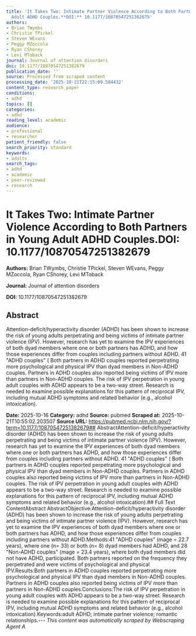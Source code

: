 ```yaml
---
title: 'It Takes Two: Intimate Partner Violence According to Both Partners in Young
  Adult ADHD Couples.**DOI:** 10.1177/10870547251382679'
authors:
- Brian TWymbs
- Christie TPickel
- Steven WEvans
- Peggy MZoccola
- Ryan CShorey
- Levi MToback
journal: Journal of attention disorders
doi: 10.1177/10870547251382679
publication_date: ''
source: Processed from scraped content
processing_date: '2025-10-21T22:15:09.584432'
content_type: research_paper
conditions:
- adhd
topics: []
categories:
- adhd
reading_level: academic
audience:
- professional
- researcher
patient_friendly: false
search_priority: standard
keywords:
- adults
search_tags:
- adhd
- academic
- peer-reviewed
- research
---
```


# It Takes Two: Intimate Partner Violence According to Both Partners in Young Adult ADHD Couples.**DOI:** 10.1177/10870547251382679

**Authors:** Brian TWymbs, Christie TPickel, Steven WEvans, Peggy MZoccola, Ryan CShorey, Levi MToback

**Journal:** Journal of attention disorders

**DOI:** 10.1177/10870547251382679

## Abstract

Attention-deficit/hyperactivity disorder (ADHD) has been shown to increase the risk of young adults perpetrating and being victims of intimate partner violence (IPV). However, research has yet to examine the IPV experiences of both dyad members where one or both partners has ADHD, and how those experiences differ from couples including partners without ADHD.
41 "ADHD couples" (
Both partners in ADHD couples reported perpetrating more psychological and physical IPV than dyad members in Non-ADHD couples. Partners in ADHD couples also reported being victims of IPV more than partners in Non-ADHD couples.
The risk of IPV perpetration in young adult couples with ADHD appears to be a two-way street. Research is needed to examine possible explanations for this pattern of reciprocal IPV, including mutual ADHD symptoms and related behavior (e.g., alcohol intoxication).

**Date:** 2025-10-16
**Category:** adhd
**Source:** pubmed
**Scraped at:** 2025-10-21T10:55:02.203507
**Source URL:** https://pubmed.ncbi.nlm.nih.gov/?term=10.1177/10870547251382679## AbstractAttention-deficit/hyperactivity disorder (ADHD) has been shown to increase the risk of young adults perpetrating and being victims of intimate partner violence (IPV). However, research has yet to examine the IPV experiences of both dyad members where one or both partners has ADHD, and how those experiences differ from couples including partners without ADHD.
41 "ADHD couples" (
Both partners in ADHD couples reported perpetrating more psychological and physical IPV than dyad members in Non-ADHD couples. Partners in ADHD couples also reported being victims of IPV more than partners in Non-ADHD couples.
The risk of IPV perpetration in young adult couples with ADHD appears to be a two-way street. Research is needed to examine possible explanations for this pattern of reciprocal IPV, including mutual ADHD symptoms and related behavior (e.g., alcohol intoxication).## Full Text ContentAbstract AbstractObjective:Attention-deficit/hyperactivity disorder (ADHD) has been shown to increase the risk of young adults perpetrating and being victims of intimate partner violence (IPV). However, research has yet to examine the IPV experiences of both dyad members where one or both partners has ADHD, and how those experiences differ from couples including partners without ADHD.Methods:41 "ADHD couples" (mage = 22.7 years), where one (n= 33) or both (n= 8) dyad members had ADHD, and 28 "Non-ADHD couples" (mage = 23.4 years), where both dyad members did not have ADHD, participated. Both partners reported on the frequency they perpetrated and were victims of psychological and physical IPV.Results:Both partners in ADHD couples reported perpetrating more psychological and physical IPV than dyad members in Non-ADHD couples. Partners in ADHD couples also reported being victims of IPV more than partners in Non-ADHD couples.Conclusions:The risk of IPV perpetration in young adult couples with ADHD appears to be a two-way street. Research is needed to examine possible explanations for this pattern of reciprocal IPV, including mutual ADHD symptoms and related behavior (e.g., alcohol intoxication).Keywords:adult ADHD; intimate partner violence; romantic relationships.---
*This content was automatically scraped by Webscraping Agent A*